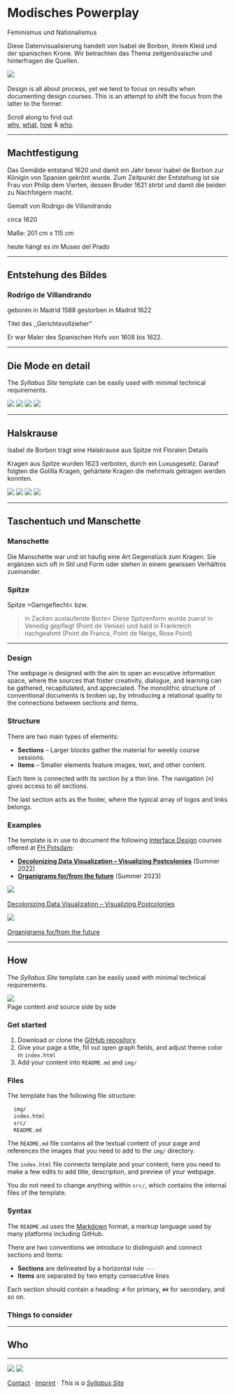 # Modisches Powerplay 
Feminismus und Nationalismus

Diese Datenvisualisierung handelt von Isabel de Borbon, ihrem Kleid und der spanischen Krone.
Wir betrachten das Thema zeitgenössische und hinterfragen die Quellen.

<img src='img/Isabel de Borbón, Wife of Philip IV.jpg' class='noresize'>

Design is all about process, yet we tend to focus on results when documenting design courses. This is an attempt to shift the focus from the latter to the former.


Scroll along to find out  
[why](#why), [what](#what), [how](#how) & [who](#who).  


---


## Machtfestigung 

Das Gemälde entstand 1620 und damit ein Jahr bevor Isabel de Borbon zur Königin von Spanien gekrönt wurde.
Zum Zeitpunkt der Entstehung ist sie Frau von Philip dem Vierten, dessen Bruder 1621 stirbt und damit die beiden zu Nachfolgern macht.


Gemalt von Rodrigo de Villandrando


circa 1620


Maße: 201 cm x 115 cm


heute hängt es im Museo del Prado


---


## Entstehung des Bildes

### Rodrigo de Villandrando
geboren in Madrid 1588
gestorben in Madrid 1622


Titel des ,,Gerichtsvollzieher”


Er war Maler des Spanischen Hofs von 1608 bis 1622.


---


## Die Mode en detail

The *Syllabus Site* template can be easily used with minimal technical requirements.

<img src='img/Isabel de Borbón, Wife of Philip IV.jpg' class='noresize'>


<img src='img/Isabel de Borbón, Wife of Philip IV.jpg' class='noresize'>


<img src='img/Isabel de Borbón, Wife of Philip IV.jpg' class='noresize'>


<img src='img/Isabel de Borbón, Wife of Philip IV.jpg' class='noresize'>




---


## Halskrause
Isabel de Borbon trägt eine Halskrause aus Spitze mit Floralen Details


Kragen aus Spitze wurden 1623 verboten, durch ein Luxusgesetz. Darauf folgten die Golilla Kragen, gehärtete Kragen die mehrmals getragen werden konnten.


<img src='img/Isabel de Borbón, Wife of Philip IV.jpg' class='noresize'>


<img src='img/Isabel de Borbón, Wife of Philip IV.jpg' class='noresize'>


<img src='img/Isabel de Borbón, Wife of Philip IV.jpg' class='noresize'>


<img src='img/Isabel de Borbón, Wife of Philip IV.jpg' class='noresize'>



---


## Taschentuch und Manschette

### Manschette
Die Manschette war und ist häufig eine Art Gegenstück zum Kragen. Sie ergänzen sich oft in Stil und Form oder stehen in einem gewissen Verhältnis zueinander.


### Spitze
Spitze >Garngeflecht< bzw.
>in Zacken auslaufende Borte<
Diese Spitzenform wurde zuerst in Venedig gepflegt (Point de Venise) und bald in Frankreich nachgeahmt (Point de France, Point de Neige, Rose Point)






---





### Design

The webpage is designed with the aim to open an evocative information space, where the sources that foster creativity, dialogue, and learning can be gathered, recapitulated, and appreciated. The monolithic structure of conventional documents is broken up, by introducing a relational quality to the connections between sections and items.


### Structure

There are two main types of elements:

- **Sections** – Larger blocks gather the material for weekly course sessions.
- **Items** – Smaller elements feature images, text, and other content.

Each item is connected with its section by a thin line. The navigation (≡) gives access to all sections.

The last section acts as the footer, where the typical array of logos and links belongs.


### Examples

The template is in use to document the following [Interface Design](https://interface.fh-potsdam.de) courses offered at [FH Potsdam](https://www.fh-potsdam.de/):

- **[Decolonizing Data Visualization – Visualizing Postcolonies](https://infovis.fh-potsdam.de/decolonizing/)** (Summer 2022)
- **[Organigrams for/from the future](https://infovis.fh-potsdam.de/organigrams/)** (Summer 2023)


<img src='img/decolonizing.webp' class='noresize'>

[Decolonizing Data Visualization – Visualizing Postcolonies](https://infovis.fh-potsdam.de/decolonizing/)


<img src='img/organigrams.webp' class='noresize'>

[Organigrams for/from the future](https://infovis.fh-potsdam.de/organigrams/)


---


## How

The *Syllabus Site* template can be easily used with minimal technical requirements.


![](img/sidebyside.webp)  
Page content and source side by side


### Get started

1. Download or clone the [GitHub repository](https://github.com/uclab-potsdam/syllabus-site/)
2. Give your page a title, fill out open graph fields, and adjust theme color in `index.html`
3. Add your content into `README.md` and `img/`


### Files

The template has the following file structure:

      img/
      index.html
      src/
      README.md

The `README.md` file contains all the textual content of your page and references the images that you need to add to the `img/` directory. 

The `index.html` file connects template and your content; here you need to make a few edits to add title, description, and preview of your webpage. 

You do not need to change anything within `src/`, which contains the internal files of the template.


### Syntax

The `README.md` uses the [Markdown](https://en.wikipedia.org/wiki/Markdown) format, a markup language used by many platforms including GitHub.

There are two conventions we introduce to distinguish and connect sections and items:

- **Sections** are delineated by a horizontal rule `---` 
- **Items** are separated by two empty consecutive lines

Each section should contain a heading:
`#` for primary, `##` for secondary, and so on.





### Things to consider




---


## Who



---


[<img src='img/fhp.svg' style='height:2.25em'>](https://www.fh-potsdam.de/) 
[<img src='img/id.svg' style='height:1.75em'>](https://interface.fh-potsdam.de/) 

[Contact](mailto:marian.doerk@fh-potsdam.de,philipp.proff@gmx.de?subject=Syllabus%20Site) · [Imprint](https://www.fh-potsdam.de/impressum) · *This is a [Syllabus Site](https://infovis.fh-potsdam.de/syllabus-site/)*
